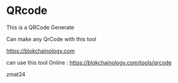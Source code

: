 # QRcode
This is a QRCode Generate

Can make any QrCode with this tool

https://blokchainology.com

can use this tool Online : https://blokchainology.com/tools/qrcode

zmat24
